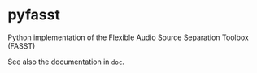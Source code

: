 pyfasst
=======

Python implementation of the Flexible Audio Source Separation Toolbox (FASST)

See also the documentation in ``doc``.
